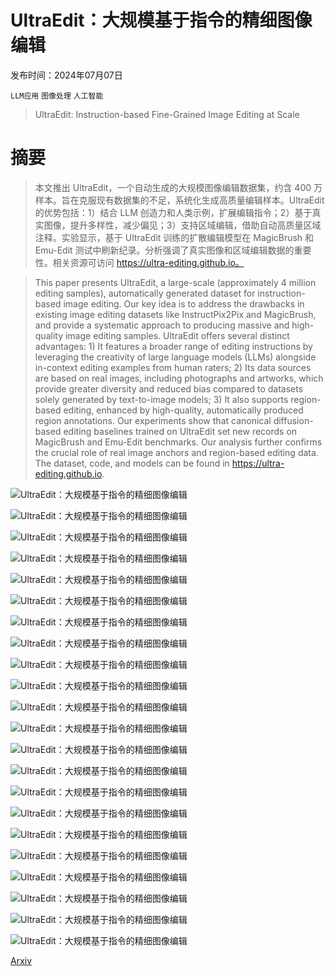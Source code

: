 # UltraEdit：大规模基于指令的精细图像编辑

发布时间：2024年07月07日

`LLM应用` `图像处理` `人工智能`

> UltraEdit: Instruction-based Fine-Grained Image Editing at Scale

# 摘要

> 本文推出 UltraEdit，一个自动生成的大规模图像编辑数据集，约含 400 万样本。旨在克服现有数据集的不足，系统化生成高质量编辑样本。UltraEdit 的优势包括：1）结合 LLM 创造力和人类示例，扩展编辑指令；2）基于真实图像，提升多样性，减少偏见；3）支持区域编辑，借助自动高质量区域注释。实验显示，基于 UltraEdit 训练的扩散编辑模型在 MagicBrush 和 Emu-Edit 测试中刷新纪录。分析强调了真实图像和区域编辑数据的重要性。相关资源可访问 https://ultra-editing.github.io。

> This paper presents UltraEdit, a large-scale (approximately 4 million editing samples), automatically generated dataset for instruction-based image editing. Our key idea is to address the drawbacks in existing image editing datasets like InstructPix2Pix and MagicBrush, and provide a systematic approach to producing massive and high-quality image editing samples. UltraEdit offers several distinct advantages: 1) It features a broader range of editing instructions by leveraging the creativity of large language models (LLMs) alongside in-context editing examples from human raters; 2) Its data sources are based on real images, including photographs and artworks, which provide greater diversity and reduced bias compared to datasets solely generated by text-to-image models; 3) It also supports region-based editing, enhanced by high-quality, automatically produced region annotations. Our experiments show that canonical diffusion-based editing baselines trained on UltraEdit set new records on MagicBrush and Emu-Edit benchmarks. Our analysis further confirms the crucial role of real image anchors and region-based editing data. The dataset, code, and models can be found in https://ultra-editing.github.io.

![UltraEdit：大规模基于指令的精细图像编辑](../../../paper_images/2407.05282/x1.png)

![UltraEdit：大规模基于指令的精细图像编辑](../../../paper_images/2407.05282/x2.png)

![UltraEdit：大规模基于指令的精细图像编辑](../../../paper_images/2407.05282/x3.png)

![UltraEdit：大规模基于指令的精细图像编辑](../../../paper_images/2407.05282/x4.png)

![UltraEdit：大规模基于指令的精细图像编辑](../../../paper_images/2407.05282/2d_bar_plot.png)

![UltraEdit：大规模基于指令的精细图像编辑](../../../paper_images/2407.05282/x5.png)

![UltraEdit：大规模基于指令的精细图像编辑](../../../paper_images/2407.05282/x6.png)

![UltraEdit：大规模基于指令的精细图像编辑](../../../paper_images/2407.05282/x7.png)

![UltraEdit：大规模基于指令的精细图像编辑](../../../paper_images/2407.05282/x8.png)

![UltraEdit：大规模基于指令的精细图像编辑](../../../paper_images/2407.05282/x9.png)

![UltraEdit：大规模基于指令的精细图像编辑](../../../paper_images/2407.05282/x10.png)

![UltraEdit：大规模基于指令的精细图像编辑](../../../paper_images/2407.05282/x11.png)

![UltraEdit：大规模基于指令的精细图像编辑](../../../paper_images/2407.05282/x12.png)

![UltraEdit：大规模基于指令的精细图像编辑](../../../paper_images/2407.05282/x13.png)

![UltraEdit：大规模基于指令的精细图像编辑](../../../paper_images/2407.05282/x14.png)

![UltraEdit：大规模基于指令的精细图像编辑](../../../paper_images/2407.05282/x15.png)

![UltraEdit：大规模基于指令的精细图像编辑](../../../paper_images/2407.05282/human_eval_example.png)

![UltraEdit：大规模基于指令的精细图像编辑](../../../paper_images/2407.05282/x16.png)

![UltraEdit：大规模基于指令的精细图像编辑](../../../paper_images/2407.05282/x17.png)

![UltraEdit：大规模基于指令的精细图像编辑](../../../paper_images/2407.05282/x18.png)

![UltraEdit：大规模基于指令的精细图像编辑](../../../paper_images/2407.05282/x19.png)

![UltraEdit：大规模基于指令的精细图像编辑](../../../paper_images/2407.05282/x20.png)

[Arxiv](https://arxiv.org/abs/2407.05282)